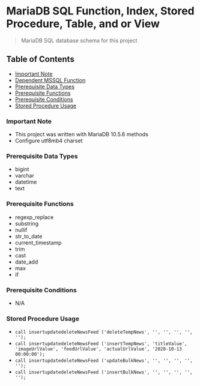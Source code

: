 # MariaDB SQL Function, Index, Stored Procedure, Table, and or View
> MariaDB SQL database schema for this project

## Table of Contents
* [Important Note](#important-note)
* [Dependent MSSQL Function](#dependent-mssql-function)
* [Prerequisite Data Types](#prerequisite-data-types)
* [Prerequisite Functions](#prerequisite-functions)
* [Prerequisite Conditions](#prerequisite-conditions)
* [Stored Procedure Usage](#stored-procedure-usage)

### **Important Note**
* This project was written with MariaDB 10.5.6 methods
* Configure utf8mb4 charset

### Prerequisite Data Types
* bigint
* varchar
* datetime
* text

### Prerequisite Functions
* regexp_replace
* substring
* nullif
* str_to_date
* current_timestamp
* trim
* cast
* date_add
* max
* if

### Prerequisite Conditions
* N/A

### Stored Procedure Usage
* `call insertupdatedeleteNewsFeed ('deleteTempNews', '', '', '', '', '');`
* `call insertupdatedeleteNewsFeed ('insertTempNews', 'titleValue', 'imageUrlValue', 'feedUrlValue', 'actualUrlValue', '2020-10-13 00:00:00');`
* `call insertupdatedeleteNewsFeed ('updateBulkNews', '', '', '', '', '');`
* `call insertupdatedeleteNewsFeed ('insertBulkNews', '', '', '', '', '');`

